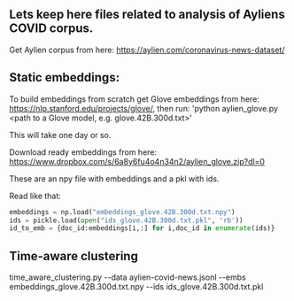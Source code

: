 
## Lets keep here files related to analysis of Ayliens COVID corpus.

Get Aylien corpus from here: https://aylien.com/coronavirus-news-dataset/

## Static embeddings:

To build embeddings from scratch get Glove embeddings from here: https://nlp.stanford.edu/projects/glove/, then run:
'python aylien_glove.py <path to aylien-covid-news.jsonl> <path to a Glove model, e.g. glove.42B.300d.txt>'

This will take one day or so.

Download ready embeddings from here:
https://www.dropbox.com/s/6a8y6fu4o4n34n2/aylien_glove.zip?dl=0

These are an npy file with embeddings and a pkl with ids.

Read like that:

```python
embeddings = np.load("embeddings_glove.42B.300d.txt.npy")
ids = pickle.load(open("ids_glove.42B.300d.txt.pkl", 'rb'))	
id_to_emb = {doc_id:embeddings[i,:] for i,doc_id in enumerate(ids)}
```


## Time-aware clustering

time_aware_clustering.py --data aylien-covid-news.jsonl --embs embeddings_glove.42B.300d.txt.npy --ids ids_glove.42B.300d.txt.pkl 
